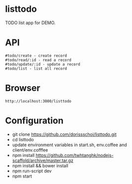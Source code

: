listtodo
========

TODO list app for DEMO.

API
===

```
#todo/create - create record
#todo/read/:id - read a record
#todo/update/:id - update a record
#todo/list - list all record

```

Browser
=======

```
http://localhost:3000/listtodo
```

Configuration
=============

*   git clone https://github.com/dorissschoi/listtodo.git
*   cd listtodo
*   update environment variables in start.sh, env.coffee and client/env.cofffee
*   npm install https://github.com/twhtanghk/nodejs-scaffold/archive/master.tar.gz
*   npm install && bower install
*   npm run-script dev
*   npm start



